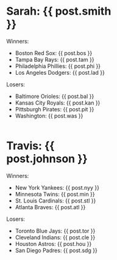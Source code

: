 <div>
<div style="width: 300px; float: left">
<h1>Sarah: {{ post.smith }}</h1>
<p>Winners:
	<ul>
		<li>Boston Red Sox: {{ post.bos }}</li>
		<li>Tampa Bay Rays: {{ post.tam }}</li>
		<li>Philadelphia Phillies: {{ post.phi }}</li>
		<li>Los Angeles Dodgers: {{ post.lad }}</li>
	</ul>
</p>
<p>Losers:
	<ul>
		<li>Baltimore Orioles: {{ post.bal }}</li>
		<li>Kansas City Royals: {{ post.kan }}</li>
		<li>Pittsburgh Pirates: {{ post.pit }}</li>
		<li>Washington: {{ post.was }}</li>
	</ul>
</p>
</div>
<div style="width: 300px; float: left">
<h1>Travis: {{ post.johnson }}</h1>
<p>Winners:
	<ul>
		<li>New York Yankees: {{ post.nyy }}</li>
		<li>Minnesota Twins: {{ post.min }}</li>
		<li>St. Louis Cardinals: {{ post.stl }}</li>
		<li>Atlanta Braves: {{ post.atl }}</li>
	</ul>
</p>
<p>Losers:
	<ul>
		<li>Toronto Blue Jays: {{ post.tor }}</li>
		<li>Cleveland Indians: {{ post.cle }}</li>
		<li>Houston Astros: {{ post.hou }}</li>
		<li>San Diego Padres: {{ post.sdg }}</li>
	</ul>
</p>
</div>
<div class="clearfix"></div>
</div>
